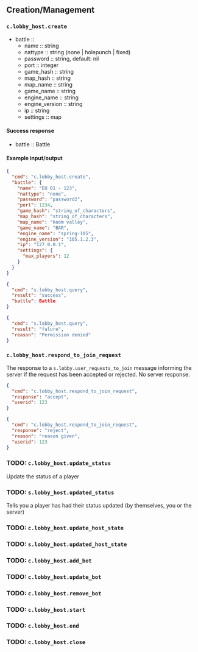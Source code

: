 ## Creation/Management
### `c.lobby_host.create`
* battle ::
  * name :: string
  * nattype :: string (none | holepunch | fixed)
  * password :: string, default: nil
  * port :: integer
  * game_hash :: string
  * map_hash :: string
  * map_name :: string
  * game_name :: string
  * engine_name :: string
  * engine_version :: string
  * ip :: string
  * settings :: map

#### Success response
* battle :: Battle

#### Example input/output
```json
{
  "cmd": "c.lobby_host.create",
  "battle": {
    "name": "EU 01 - 123",
    "nattype": "none",
    "password": "password2",
    "port": 1234,
    "game_hash": "string_of_characters",
    "map_hash": "string_of_characters",
    "map_name": "koom valley",
    "game_name": "BAR",
    "engine_name": "spring-105",
    "engine_version": "105.1.2.3",
    "ip": "127.0.0.1",
    "settings": {
      "max_players": 12
    }
  }
}

{
  "cmd": "s.lobby_host.query",
  "result": "success",
  "battle": Battle
}

{
  "cmd": "s.lobby_host.query",
  "result": "falure",
  "reason": "Permission denied"
}
```

### `c.lobby_host.respond_to_join_request`
The response to a `s.lobby.user_requests_to_join` message informing the server if the request has been accepted or rejected. No server response.
```json
{
  "cmd": "c.lobby_host.respond_to_join_request",
  "response": "accept",
  "userid": 123
}

{
  "cmd": "c.lobby_host.respond_to_join_request",
  "response": "reject",
  "reason": "reason given",
  "userid": 123
}
```

### TODO: `c.lobby_host.update_status`
Update the status of a player

### TODO: `s.lobby_host.updated_status`
Tells you a player has had their status updated (by themselves, you or the server)


### TODO: `c.lobby_host.update_host_state`
### TODO: `s.lobby_host.updated_host_state`

### TODO: `c.lobby_host.add_bot`
### TODO: `c.lobby_host.update_bot`
### TODO: `c.lobby_host.remove_bot`



### TODO: `c.lobby_host.start`
### TODO: `c.lobby_host.end`
### TODO: `c.lobby_host.close`

